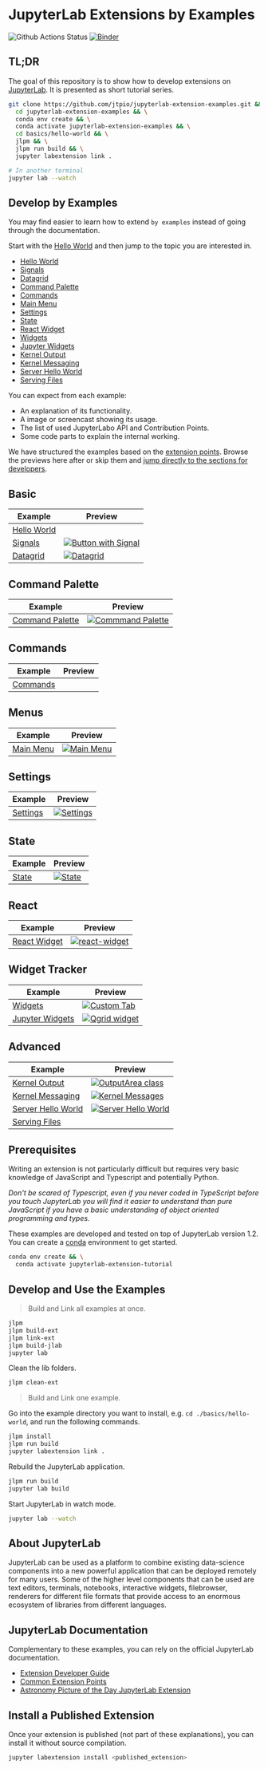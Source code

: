 # JupyterLab Extensions by Examples

![Github Actions Status](https://github.com/jtpio/jupyterlab-extension-examples/workflows/CI/badge.svg)
[![Binder](https://mybinder.org/badge_logo.svg)](https://mybinder.org/v2/gh/jtpio/jupyterlab-extension-examples/master?urlpath=lab)

## TL;DR

The goal of this repository is to show how to develop extensions on [JupyterLab](https://github.com/jupyterlab/jupyterlab).
It is presented as short tutorial series.

```bash
git clone https://github.com/jtpio/jupyterlab-extension-examples.git &&
  cd jupyterlab-extension-examples && \
  conda env create && \
  conda activate jupyterlab-extension-examples && \
  cd basics/hello-world && \
  jlpm && \
  jlpm run build && \
  jupyter labextension link .

# In another terminal
jupyter lab --watch
```

## Develop by Examples

You may find easier to learn how to extend `by examples` instead of going through the documentation.

Start with the [Hello World](basics/hello-world) and then jump to the topic you are interested in.

- [Hello World](basics/hello-world)
- [Signals](basics/signals)
- [Datagrid](basics/datagrid)
- [Command Palette](command-palette)
- [Commands](commands)
- [Main Menu](main-menu)
- [Settings](settings)
- [State](state)
- [React Widget](react/react-widget)
- [Widgets](widget-tracker/widgets)
- [Jupyter Widgets](widget-tracker/jupyter-widgets)
- [Kernel Output](advanced/kernel-output)
- [Kernel Messaging](advanced/kernel-messaging)
- [Server Hello World](advanced/server-extension)
- [Serving Files](advanced/serving-files)

You can expect from each example:

- An explanation of its functionality.
- A image or screencast showing its usage.
- The list of used JupyterLabo API and Contribution Points.
- Some code parts to explain the internal working.

We have structured the examples based on the [extension points](https://jupyterlab.readthedocs.io/en/stable/developer/extension_points.html). Browse the previews here after or skip them and [jump directly to the sections for developers](#prerequisites).

## Basic

| Example                           | Preview                                                             |
| --------------------------------- | ------------------------------------------------------------------- |
| [Hello World](basics/hello-world) |                                                                     |
| [Signals](basics/signals)         | [![Button with Signal](basics/signals/preview.png)](basics/signals) |
| [Datagrid](basics/datagrid)       | [![Datagrid](basics/datagrid/preview.png)](basics/datagrid)         |

## Command Palette

| Example                            | Preview                                                             |
| ---------------------------------- | ------------------------------------------------------------------- |
| [Command Palette](command-palette) | [![Commmand Palette](command-palette/preview.png)](command-palette) |

## Commands

| Example              | Preview |
| -------------------- | ------- |
| [Commands](commands) |         |

## Menus

| Example                | Preview                                          |
| ---------------------- | ------------------------------------------------ |
| [Main Menu](main-menu) | [![Main Menu](main-menu/preview.png)](main-menu) |

## Settings

| Example              | Preview                                       |
| -------------------- | --------------------------------------------- |
| [Settings](settings) | [![Settings](settings/preview.gif)](settings) |

## State

| Example        | Preview                              |
| -------------- | ------------------------------------ |
| [State](state) | [![State](state/preview.gif)](state) |

## React

| Example                            | Preview                                                               |
| ---------------------------------- | --------------------------------------------------------------------- |
| [React Widget](react/react-widget) | [![react-widget](react/react-widget/preview.gif)](react/react-widget) |

## Widget Tracker

| Example                                           | Preview                                                                                       |
| ------------------------------------------------- | --------------------------------------------------------------------------------------------- |
| [Widgets](widget-tracker/widgets)                 | [![Custom Tab](widget-tracker/widgets/preview.png)](widget-tracker/widgets)                   |
| [Jupyter Widgets](widget-tracker/jupyter-widgets) | [![Qgrid widget](widget-tracker/jupyter-widgets/preview.gif)](widget-tracker/jupyter-widgets) |

## Advanced

| Example                                         | Preview                                                                                   |
| ----------------------------------------------- | ----------------------------------------------------------------------------------------- |
| [Kernel Output](advanced/kernel-output)         | [![OutputArea class](advanced/kernel-output/preview.gif)](advanced/kernel-output)         |
| [Kernel Messaging](advanced/kernel-messaging)   | [![Kernel Messages](advanced/kernel-messaging/preview.gif)](advanced/kernel-messaging)    |
| [Server Hello World](advanced/server-extension) | [![Server Hello World](advanced/server-extension/preview.png)](advanced/server-extension) |
| [Serving Files](advanced/serving-files)         |                                                                                           |

## Prerequisites

Writing an extension is not particularly difficult but requires very basic knowledge of JavaScript
and Typescript and potentially Python.

_Don't be scared of Typescript, even if you never coded in TypeScript before you touch
JupyterLab you will find it easier to understand than pure JavaScript if you have a
basic understanding of object oriented programming and types._

These examples are developed and tested on top of JupyterLab version 1.2.
You can create a [conda](https://docs.conda.io/en/latest/miniconda.html) environment to get started.

```bash
conda env create && \
  conda activate jupyterlab-extension-tutorial
```

## Develop and Use the Examples

> Build and Link all examples at once.

```bash
jlpm
jlpm build-ext
jlpm link-ext
jlpm build-jlab
jupyter lab
```

Clean the lib folders.

```bash
jlpm clean-ext
```

> Build and Link one example.

Go into the example directory you want to install, e.g. `cd ./basics/hello-world`, and run the following commands.

```bash
jlpm install
jlpm run build
jupyter labextension link .
```

Rebuild the JupyterLab application.

```bash
jlpm run build
jupyter lab build
```

Start JupyterLab in watch mode.

```bash
jupyter lab --watch
```

## About JupyterLab

JupyterLab can be used as a platform to combine existing data-science components into a
new powerful application that can be deployed remotely for many users. Some of the higher
level components that can be used are text editors, terminals, notebooks, interactive widgets,
filebrowser, renderers for different file formats that provide access to an enormous ecosystem
of libraries from different languages.

## JupyterLab Documentation

Complementary to these examples, you can rely on the official JupyterLab documentation.

- [Extension Developer Guide](https://jupyterlab.readthedocs.io/en/stable/developer/extension_dev.html)
- [Common Extension Points](https://jupyterlab.readthedocs.io/en/stable/developer/extension_points.html)
- [Astronomy Picture of the Day JupyterLab Extension](https://jupyterLab.readthedocs.io/en/stable/developer/extension_tutorial.html)

## Install a Published Extension

Once your extension is published (not part of these explanations), you can install it without source compilation.

```bash
jupyter labextension install <published_extension>
```
